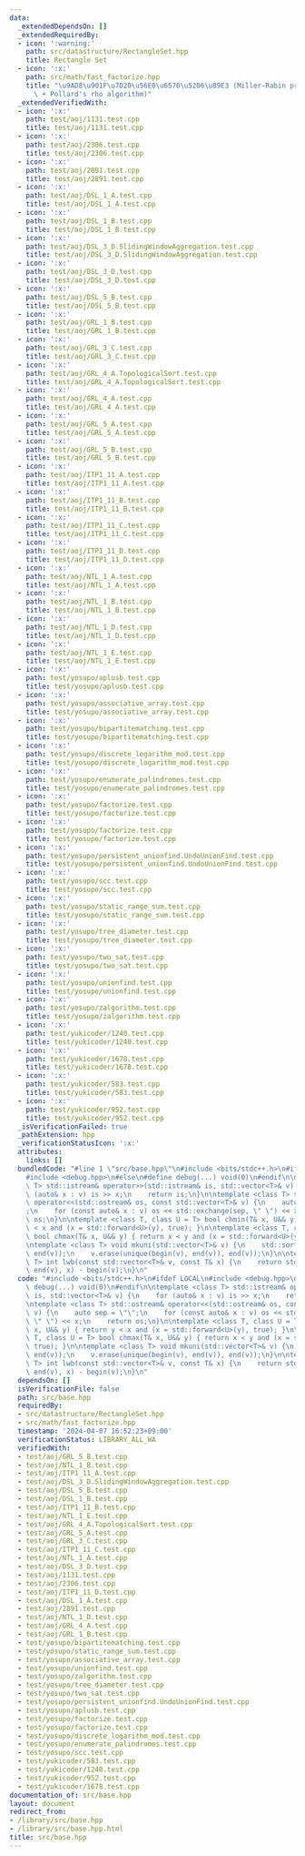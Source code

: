 ```yaml
---
data:
  _extendedDependsOn: []
  _extendedRequiredBy:
  - icon: ':warning:'
    path: src/datastructure/RectangleSet.hpp
    title: Rectangle Set
  - icon: ':x:'
    path: src/math/fast_factorize.hpp
    title: "\u9AD8\u901F\u7D20\u56E0\u6570\u5206\u89E3 (Miller-Rabin primality test\
      \ + Pollard's rho algorithm)"
  _extendedVerifiedWith:
  - icon: ':x:'
    path: test/aoj/1131.test.cpp
    title: test/aoj/1131.test.cpp
  - icon: ':x:'
    path: test/aoj/2306.test.cpp
    title: test/aoj/2306.test.cpp
  - icon: ':x:'
    path: test/aoj/2891.test.cpp
    title: test/aoj/2891.test.cpp
  - icon: ':x:'
    path: test/aoj/DSL_1_A.test.cpp
    title: test/aoj/DSL_1_A.test.cpp
  - icon: ':x:'
    path: test/aoj/DSL_1_B.test.cpp
    title: test/aoj/DSL_1_B.test.cpp
  - icon: ':x:'
    path: test/aoj/DSL_3_D.SlidingWindowAggregation.test.cpp
    title: test/aoj/DSL_3_D.SlidingWindowAggregation.test.cpp
  - icon: ':x:'
    path: test/aoj/DSL_3_D.test.cpp
    title: test/aoj/DSL_3_D.test.cpp
  - icon: ':x:'
    path: test/aoj/DSL_5_B.test.cpp
    title: test/aoj/DSL_5_B.test.cpp
  - icon: ':x:'
    path: test/aoj/GRL_1_B.test.cpp
    title: test/aoj/GRL_1_B.test.cpp
  - icon: ':x:'
    path: test/aoj/GRL_3_C.test.cpp
    title: test/aoj/GRL_3_C.test.cpp
  - icon: ':x:'
    path: test/aoj/GRL_4_A.TopologicalSort.test.cpp
    title: test/aoj/GRL_4_A.TopologicalSort.test.cpp
  - icon: ':x:'
    path: test/aoj/GRL_4_A.test.cpp
    title: test/aoj/GRL_4_A.test.cpp
  - icon: ':x:'
    path: test/aoj/GRL_5_A.test.cpp
    title: test/aoj/GRL_5_A.test.cpp
  - icon: ':x:'
    path: test/aoj/GRL_5_B.test.cpp
    title: test/aoj/GRL_5_B.test.cpp
  - icon: ':x:'
    path: test/aoj/ITP1_11_A.test.cpp
    title: test/aoj/ITP1_11_A.test.cpp
  - icon: ':x:'
    path: test/aoj/ITP1_11_B.test.cpp
    title: test/aoj/ITP1_11_B.test.cpp
  - icon: ':x:'
    path: test/aoj/ITP1_11_C.test.cpp
    title: test/aoj/ITP1_11_C.test.cpp
  - icon: ':x:'
    path: test/aoj/ITP1_11_D.test.cpp
    title: test/aoj/ITP1_11_D.test.cpp
  - icon: ':x:'
    path: test/aoj/NTL_1_A.test.cpp
    title: test/aoj/NTL_1_A.test.cpp
  - icon: ':x:'
    path: test/aoj/NTL_1_B.test.cpp
    title: test/aoj/NTL_1_B.test.cpp
  - icon: ':x:'
    path: test/aoj/NTL_1_D.test.cpp
    title: test/aoj/NTL_1_D.test.cpp
  - icon: ':x:'
    path: test/aoj/NTL_1_E.test.cpp
    title: test/aoj/NTL_1_E.test.cpp
  - icon: ':x:'
    path: test/yosupo/aplusb.test.cpp
    title: test/yosupo/aplusb.test.cpp
  - icon: ':x:'
    path: test/yosupo/associative_array.test.cpp
    title: test/yosupo/associative_array.test.cpp
  - icon: ':x:'
    path: test/yosupo/bipartitematching.test.cpp
    title: test/yosupo/bipartitematching.test.cpp
  - icon: ':x:'
    path: test/yosupo/discrete_logarithm_mod.test.cpp
    title: test/yosupo/discrete_logarithm_mod.test.cpp
  - icon: ':x:'
    path: test/yosupo/enumerate_palindromes.test.cpp
    title: test/yosupo/enumerate_palindromes.test.cpp
  - icon: ':x:'
    path: test/yosupo/factorize.test.cpp
    title: test/yosupo/factorize.test.cpp
  - icon: ':x:'
    path: test/yosupo/factorize.test.cpp
    title: test/yosupo/factorize.test.cpp
  - icon: ':x:'
    path: test/yosupo/persistent_unionfind.UndoUnionFind.test.cpp
    title: test/yosupo/persistent_unionfind.UndoUnionFind.test.cpp
  - icon: ':x:'
    path: test/yosupo/scc.test.cpp
    title: test/yosupo/scc.test.cpp
  - icon: ':x:'
    path: test/yosupo/static_range_sum.test.cpp
    title: test/yosupo/static_range_sum.test.cpp
  - icon: ':x:'
    path: test/yosupo/tree_diameter.test.cpp
    title: test/yosupo/tree_diameter.test.cpp
  - icon: ':x:'
    path: test/yosupo/two_sat.test.cpp
    title: test/yosupo/two_sat.test.cpp
  - icon: ':x:'
    path: test/yosupo/unionfind.test.cpp
    title: test/yosupo/unionfind.test.cpp
  - icon: ':x:'
    path: test/yosupo/zalgorithm.test.cpp
    title: test/yosupo/zalgorithm.test.cpp
  - icon: ':x:'
    path: test/yukicoder/1240.test.cpp
    title: test/yukicoder/1240.test.cpp
  - icon: ':x:'
    path: test/yukicoder/1678.test.cpp
    title: test/yukicoder/1678.test.cpp
  - icon: ':x:'
    path: test/yukicoder/583.test.cpp
    title: test/yukicoder/583.test.cpp
  - icon: ':x:'
    path: test/yukicoder/952.test.cpp
    title: test/yukicoder/952.test.cpp
  _isVerificationFailed: true
  _pathExtension: hpp
  _verificationStatusIcon: ':x:'
  attributes:
    links: []
  bundledCode: "#line 1 \"src/base.hpp\"\n#include <bits/stdc++.h>\n#ifdef LOCAL\n\
    #include <debug.hpp>\n#else\n#define debug(...) void(0)\n#endif\n\ntemplate <class\
    \ T> std::istream& operator>>(std::istream& is, std::vector<T>& v) {\n    for\
    \ (auto& x : v) is >> x;\n    return is;\n}\n\ntemplate <class T> std::ostream&\
    \ operator<<(std::ostream& os, const std::vector<T>& v) {\n    auto sep = \"\"\
    ;\n    for (const auto& x : v) os << std::exchange(sep, \" \") << x;\n    return\
    \ os;\n}\n\ntemplate <class T, class U = T> bool chmin(T& x, U&& y) { return y\
    \ < x and (x = std::forward<U>(y), true); }\n\ntemplate <class T, class U = T>\
    \ bool chmax(T& x, U&& y) { return x < y and (x = std::forward<U>(y), true); }\n\
    \ntemplate <class T> void mkuni(std::vector<T>& v) {\n    std::sort(begin(v),\
    \ end(v));\n    v.erase(unique(begin(v), end(v)), end(v));\n}\n\ntemplate <class\
    \ T> int lwb(const std::vector<T>& v, const T& x) {\n    return std::lower_bound(begin(v),\
    \ end(v), x) - begin(v);\n}\n"
  code: "#include <bits/stdc++.h>\n#ifdef LOCAL\n#include <debug.hpp>\n#else\n#define\
    \ debug(...) void(0)\n#endif\n\ntemplate <class T> std::istream& operator>>(std::istream&\
    \ is, std::vector<T>& v) {\n    for (auto& x : v) is >> x;\n    return is;\n}\n\
    \ntemplate <class T> std::ostream& operator<<(std::ostream& os, const std::vector<T>&\
    \ v) {\n    auto sep = \"\";\n    for (const auto& x : v) os << std::exchange(sep,\
    \ \" \") << x;\n    return os;\n}\n\ntemplate <class T, class U = T> bool chmin(T&\
    \ x, U&& y) { return y < x and (x = std::forward<U>(y), true); }\n\ntemplate <class\
    \ T, class U = T> bool chmax(T& x, U&& y) { return x < y and (x = std::forward<U>(y),\
    \ true); }\n\ntemplate <class T> void mkuni(std::vector<T>& v) {\n    std::sort(begin(v),\
    \ end(v));\n    v.erase(unique(begin(v), end(v)), end(v));\n}\n\ntemplate <class\
    \ T> int lwb(const std::vector<T>& v, const T& x) {\n    return std::lower_bound(begin(v),\
    \ end(v), x) - begin(v);\n}\n"
  dependsOn: []
  isVerificationFile: false
  path: src/base.hpp
  requiredBy:
  - src/datastructure/RectangleSet.hpp
  - src/math/fast_factorize.hpp
  timestamp: '2024-04-07 16:52:23+09:00'
  verificationStatus: LIBRARY_ALL_WA
  verifiedWith:
  - test/aoj/GRL_5_B.test.cpp
  - test/aoj/NTL_1_B.test.cpp
  - test/aoj/ITP1_11_A.test.cpp
  - test/aoj/DSL_3_D.SlidingWindowAggregation.test.cpp
  - test/aoj/DSL_5_B.test.cpp
  - test/aoj/DSL_1_B.test.cpp
  - test/aoj/ITP1_11_B.test.cpp
  - test/aoj/NTL_1_E.test.cpp
  - test/aoj/GRL_4_A.TopologicalSort.test.cpp
  - test/aoj/GRL_5_A.test.cpp
  - test/aoj/GRL_3_C.test.cpp
  - test/aoj/ITP1_11_C.test.cpp
  - test/aoj/NTL_1_A.test.cpp
  - test/aoj/DSL_3_D.test.cpp
  - test/aoj/1131.test.cpp
  - test/aoj/2306.test.cpp
  - test/aoj/ITP1_11_D.test.cpp
  - test/aoj/DSL_1_A.test.cpp
  - test/aoj/2891.test.cpp
  - test/aoj/NTL_1_D.test.cpp
  - test/aoj/GRL_4_A.test.cpp
  - test/aoj/GRL_1_B.test.cpp
  - test/yosupo/bipartitematching.test.cpp
  - test/yosupo/static_range_sum.test.cpp
  - test/yosupo/associative_array.test.cpp
  - test/yosupo/unionfind.test.cpp
  - test/yosupo/zalgorithm.test.cpp
  - test/yosupo/tree_diameter.test.cpp
  - test/yosupo/two_sat.test.cpp
  - test/yosupo/persistent_unionfind.UndoUnionFind.test.cpp
  - test/yosupo/aplusb.test.cpp
  - test/yosupo/factorize.test.cpp
  - test/yosupo/factorize.test.cpp
  - test/yosupo/discrete_logarithm_mod.test.cpp
  - test/yosupo/enumerate_palindromes.test.cpp
  - test/yosupo/scc.test.cpp
  - test/yukicoder/583.test.cpp
  - test/yukicoder/1240.test.cpp
  - test/yukicoder/952.test.cpp
  - test/yukicoder/1678.test.cpp
documentation_of: src/base.hpp
layout: document
redirect_from:
- /library/src/base.hpp
- /library/src/base.hpp.html
title: src/base.hpp
---
```

